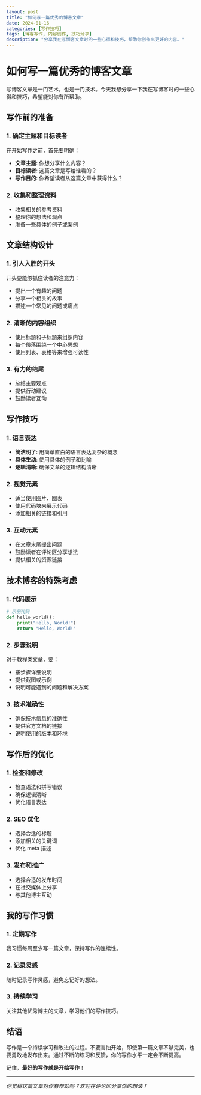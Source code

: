 ```yaml
---
layout: post
title: "如何写一篇优秀的博客文章"
date: 2024-01-16
categories: [写作技巧]
tags: [博客写作, 内容创作, 技巧分享]
description: "分享我在写博客文章时的一些心得和技巧，帮助你创作出更好的内容。"
---
```


# 如何写一篇优秀的博客文章

写博客文章是一门艺术，也是一门技术。今天我想分享一下我在写博客时的一些心得和技巧，希望能对你有所帮助。

## 写作前的准备

### 1. 确定主题和目标读者
在开始写作之前，首先要明确：
- **文章主题**: 你想分享什么内容？
- **目标读者**: 这篇文章是写给谁看的？
- **写作目的**: 你希望读者从这篇文章中获得什么？

### 2. 收集和整理资料
- 收集相关的参考资料
- 整理你的想法和观点
- 准备一些具体的例子或案例

## 文章结构设计

### 1. 引人入胜的开头
开头要能够抓住读者的注意力：
- 提出一个有趣的问题
- 分享一个相关的故事
- 描述一个常见的问题或痛点

### 2. 清晰的内容组织
- 使用标题和子标题来组织内容
- 每个段落围绕一个中心思想
- 使用列表、表格等来增强可读性

### 3. 有力的结尾
- 总结主要观点
- 提供行动建议
- 鼓励读者互动

## 写作技巧

### 1. 语言表达
- **简洁明了**: 用简单直白的语言表达复杂的概念
- **具体生动**: 使用具体的例子和比喻
- **逻辑清晰**: 确保文章的逻辑结构清晰

### 2. 视觉元素
- 适当使用图片、图表
- 使用代码块来展示代码
- 添加相关的链接和引用

### 3. 互动元素
- 在文章末尾提出问题
- 鼓励读者在评论区分享想法
- 提供相关的资源链接

## 技术博客的特殊考虑

### 1. 代码展示
```python
# 示例代码
def hello_world():
    print("Hello, World!")
    return "Hello, World!"
```

### 2. 步骤说明
对于教程类文章，要：
- 按步骤详细说明
- 提供截图或示例
- 说明可能遇到的问题和解决方案

### 3. 技术准确性
- 确保技术信息的准确性
- 提供官方文档的链接
- 说明使用的版本和环境

## 写作后的优化

### 1. 检查和修改
- 检查语法和拼写错误
- 确保逻辑清晰
- 优化语言表达

### 2. SEO 优化
- 选择合适的标题
- 添加相关的关键词
- 优化 meta 描述

### 3. 发布和推广
- 选择合适的发布时间
- 在社交媒体上分享
- 与其他博主互动

## 我的写作习惯

### 1. 定期写作
我习惯每周至少写一篇文章，保持写作的连续性。

### 2. 记录灵感
随时记录写作灵感，避免忘记好的想法。

### 3. 持续学习
关注其他优秀博主的文章，学习他们的写作技巧。

## 结语

写作是一个持续学习和改进的过程。不要害怕开始，即使第一篇文章不够完美，也要勇敢地发布出来。通过不断的练习和反馈，你的写作水平一定会不断提高。

记住，**最好的写作就是开始写作**！

---

*你觉得这篇文章对你有帮助吗？欢迎在评论区分享你的想法！* 